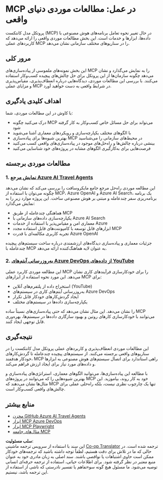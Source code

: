 <!--
CO_OP_TRANSLATOR_METADATA:
{
  "original_hash": "6c11b6162171abc895ed75d1e0f368a3",
  "translation_date": "2025-06-20T19:05:00+00:00",
  "source_file": "09-CaseStudy/README.md",
  "language_code": "fa"
}
-->
# MCP در عمل: مطالعات موردی دنیای واقعی

پروتکل مدل کانتکست (MCP) در حال تغییر نحوه تعامل برنامه‌های هوش مصنوعی با داده‌ها، ابزارها و خدمات است. این بخش مطالعات موردی واقعی را ارائه می‌دهد که کاربردهای عملی MCP را در سناریوهای مختلف سازمانی نشان می‌دهد.

## مرور کلی

این بخش نمونه‌های ملموسی از پیاده‌سازی‌های MCP را به نمایش می‌گذارد و نشان می‌دهد چگونه سازمان‌ها از این پروتکل برای حل چالش‌های پیچیده کسب‌وکار استفاده می‌کنند. با بررسی این مطالعات موردی، دیدگاه‌هایی درباره انعطاف‌پذیری، مقیاس‌پذیری و مزایای عملی MCP در شرایط واقعی به دست خواهید آورد.

## اهداف کلیدی یادگیری

با کاوش در این مطالعات موردی، شما:

- درک می‌کنید چگونه MCP می‌تواند برای حل مسائل خاص کسب‌وکار به کار گرفته شود
- با الگوهای مختلف یکپارچه‌سازی و رویکردهای معماری آشنا می‌شوید
- بهترین شیوه‌ها برای پیاده‌سازی MCP در محیط‌های سازمانی را می‌شناسید
- بینشی درباره چالش‌ها و راه‌حل‌های موجود در پیاده‌سازی‌های واقعی کسب می‌کنید
- فرصت‌هایی برای به‌کارگیری الگوهای مشابه در پروژه‌های خود شناسایی می‌کنید

## مطالعات موردی برجسته

### 1. [نمایش مرجع Azure AI Travel Agents](./travelagentsample.md)

این مطالعه موردی راه‌حل مرجع جامع مایکروسافت را بررسی می‌کند که نشان می‌دهد چگونه می‌توان با استفاده از MCP، Azure OpenAI و Azure AI Search، یک برنامه برنامه‌ریزی سفر چندعامله و مبتنی بر هوش مصنوعی ساخت. این پروژه موارد زیر را به نمایش می‌گذارد:

- هماهنگی چندعامله از طریق MCP  
- یکپارچه‌سازی داده‌های سازمانی با Azure AI Search  
- معماری امن و مقیاس‌پذیر با استفاده از خدمات Azure  
- ابزارهای قابل توسعه با کامپوننت‌های قابل استفاده مجدد MCP  
- تجربه کاربری مکالمه‌ای با قدرت Azure OpenAI  

جزئیات معماری و پیاده‌سازی دیدگاه‌های ارزشمندی درباره ساخت سیستم‌های پیچیده چندعامله با MCP به عنوان لایه هماهنگ‌کننده ارائه می‌دهد.

### 2. [به‌روزرسانی آیتم‌های Azure DevOps از داده‌های YouTube](./UpdateADOItemsFromYT.md)

این مطالعه موردی کاربرد عملی MCP را برای خودکارسازی فرآیندهای کاری نشان می‌دهد. این مورد نحوه استفاده از ابزارهای MCP برای:

- استخراج داده از پلتفرم‌های آنلاین (YouTube)  
- به‌روزرسانی آیتم‌های کاری در سیستم‌های Azure DevOps  
- ایجاد گردش‌کارهای خودکار قابل تکرار  
- یکپارچه‌سازی داده‌ها در سیستم‌های مختلف  

را نشان می‌دهد. این مثال نشان می‌دهد که حتی پیاده‌سازی‌های نسبتاً ساده MCP می‌توانند با خودکارسازی کارهای روتین و بهبود سازگاری داده‌ها در سیستم‌ها، بهره‌وری قابل توجهی ایجاد کنند.

## نتیجه‌گیری

این مطالعات موردی انعطاف‌پذیری و کاربردهای عملی پروتکل مدل کانتکست را در سناریوهای واقعی برجسته می‌کنند. از سیستم‌های پیچیده چندعامله تا گردش‌کارهای خودکار هدفمند، MCP راهی استاندارد برای اتصال سیستم‌های هوش مصنوعی به ابزارها و داده‌های مورد نیاز برای ایجاد ارزش فراهم می‌کند.

با مطالعه این پیاده‌سازی‌ها، می‌توانید الگوهای معماری، استراتژی‌های پیاده‌سازی و بهترین شیوه‌هایی را که می‌توانند در پروژه‌های MCP خود به کار روند، بیاموزید. این مثال‌ها نشان می‌دهند که MCP تنها یک چارچوب نظری نیست، بلکه راه‌حلی عملی برای چالش‌های واقعی کسب‌وکار است.

## منابع بیشتر

- [مخزن GitHub Azure AI Travel Agents](https://github.com/Azure-Samples/azure-ai-travel-agents)  
- [ابزار MCP Azure DevOps](https://github.com/microsoft/azure-devops-mcp)  
- [ابزار MCP Playwright](https://github.com/microsoft/playwright-mcp)  
- [مثال‌های جامعه MCP](https://github.com/microsoft/mcp)

**سلب مسئولیت**:  
این سند با استفاده از سرویس ترجمه ماشینی [Co-op Translator](https://github.com/Azure/co-op-translator) ترجمه شده است. در حالی که ما در تلاش برای دقت هستیم، لطفاً توجه داشته باشید که ترجمه‌های خودکار ممکن است حاوی اشتباهات یا نواقصی باشند. سند اصلی به زبان مادری خود به عنوان منبع معتبر در نظر گرفته شود. برای اطلاعات حیاتی، استفاده از ترجمه حرفه‌ای انسانی توصیه می‌شود. ما مسئول هیچ گونه سوءتفاهم یا تفسیر نادرستی که ناشی از استفاده از این ترجمه باشد، نیستیم.